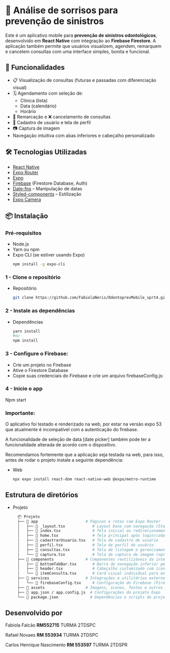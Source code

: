 # 📅 Análise de sorrisos para prevenção de sinistros

Este é um aplicativo mobile para **prevenção de sinistros odontológicos**, desenvolvido em **React Native** com integração ao **Firebase Firestore**. A aplicação também permite que usuários visualizem, agendem, remarquem e cancelem consultas com uma interface simples, bonita e funcional.

## 🚀 Funcionalidades

- 📋 Visualização de consultas (futuras e passadas com diferenciação visual)
- 🗓️ Agendamento com seleção de:
  - Clínica (lista)
  - Data (calendário)
  - Horário
- 🔄 Remarcação e ❌ cancelamento de consultas
- 👤 Cadastro de usuário e tela de perfil
- 📷 Captura de imagem
- Navegação intuitiva com abas inferiores e cabeçalho personalizado

## 🛠 Tecnologias Utilizadas

- [React Native](https://reactnative.dev/)
- [Expo Router](https://expo.github.io/router/)
- [Expo](https://expo.dev/)
- [Firebase](https://firebase.google.com/) (Firestore Database, Auth)
- [Date-fns](https://date-fns.org/) – Manipulação de datas
- [Styled-components](https://styled-components.com/) – Estilização
- [Expo Camera ](https://docs.expo.dev/versions/latest/sdk/camera/)

## 📦 Instalação

### Pré-requisitos

- Node.js
- Yarn ou npm
- Expo CLI (se estiver usando Expo)  
  ```bash
  npm install -g expo-cli

### 1 - Clone o repositório
- Repositório  
  ```bash
  git clone https://github.com/FabiolaNeris/OdontoprevMobile_sprt4.git

### 2 - Instale as dependências
- Dependências
  ```bash
  yarn install
  #ou
  npm install

### 3 - Configure o Firebase:

- Crie um projeto no Firebase
- Ative o Firestore Database
- Copie suas credenciais do Firebase e crie um arquivo firebaseConfig.js:

### 4 - Inicie o app
Npm start

### Importante:
O aplicativo foi testado e renderizado na web, por estar na versão expo 53 que atualmente é incompatível com a autenticação do firebase.

A funcionalidade de seleção de data [date picker] também pode ter a funcionalidade alterada de acordo com o dispositivo.

Recomendamos fortemente que a aplicação seja testada na web, para isso, antes de rodar o projeto instale a seguinte dependência:
  - Web
    ```bash
    npx expo install react-dom react-native-web @expo/metro-runtime

## Estrutura de diretórios
- Projeto
  ```bash
    📦 Projeto
    ├── 📁 app                     # Páginas e rotas com Expo Router
    │   ├── 📄 _layout.tsx            # Layout base com navegação (Stack/Tab)
    │   ├── 📄 index.tsx              # Tela inicial ou redirecionamento
    │   ├── 📄 home.tsx               # Tela principal após login/cadastro
    │   ├── 📄 cadastrarUsuario.tsx   # Tela de cadastro de usuário
    │   ├── 📄 perfil.tsx             # Tela de perfil do usuário
    │   ├── 📄 consultas.tsx          # Tela de listagem e gerenciamento de consultas
    │   └── 📄 captura.tsx            # Tela de captura de imagem (opcional)
    ├── 📁 components              # Componentes reutilizáveis da interface
    │   ├── 📄 bottomTabBar.tsx       # Barra de navegação inferior personalizada
    │   ├── 📄 header.tsx             # Cabeçalho customizado com ícone/menu
    │   └── 📄 itemConsulta.tsx       # Card visual individual para exibir consultas
    ├── 📁 services                # Integrações e utilitários externos
    │   └── 📄 firebaseConfig.tsx     # Configuração do Firebase (Firestore)
    ├── 📁 assets                  # Imagens, ícones, fontes e outros recursos estáticos
    ├── 📄 app.json / app.config.js  # Configurações do projeto Expo
    └── 📄 package.json              # Dependências e scripts do projeto

 ## Desenvolvido por
Fabiola Falcão **RM552715** TURMA 2TDSPC

Rafael Novaes **RM 553934** TURMA 2TDSPC

Carlos Henrique Nascimento **RM 553597** TURMA 2TDSPR
